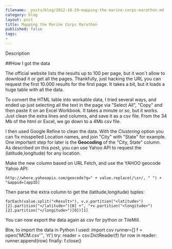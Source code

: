```yaml
---
filename: _posts/blog/2012-10-29-mapping-the-marine-corps-marathon.md
category: blog
layout: post
title: Mapping the Marine Corps Marathon
published: false
tags:
- 
---
```


Description

##How I got the data

The official website lists the results up to 100 per page, but it won´t allow to download it or get all the pages. Thankfully, just hacking the URL you can request the first 10.000 results for the first page. It takes a bit, but it loads a huge table with all the data.

To convert the HTML table into workable data, I tried several ways, and ended up just selecting all the text in the page via "Select All", "Copy" and then paste it on an Excel Workbook. It takes a minute or so, but it works. Just clean the extra lines and columns, and save it as a csv file. From the 34 Mb of the html or Excel, we go down to a 4Mb csv file.

I then used Google Refine to clean the data. With the *Clustering* option you can fix misspelled Location names, and join "City" with "State" for example. One important step for later is the **Geocoding** of the "City, State" column. As described on this post, you can use Yahoo API to request the (latitude,longitude) for any location.

Make the new column based on URL Fetch, and use the YAHOO geocode Yahoo API:

    http://where.yahooapis.com/geocode?q=" + value.replace(/\s+/, " ") + "&appid=[appID]

Then parse the extra column to get the (latitude,longitude) tuples:

    forEach(value.split("<Result>"), v,v.partition("<latitude>")[2].partition("</latitude>")[0] +", "+v.partition("<longitude>")[2].partition("</longitude>")[0])[1]

You can now export the data again as csv for python or TileMill.

Btw, to import the data in Python I used:
    import csv
	runner=[]
	f = open('MCM.csv''', 'rt')
	try:
	    reader = csv.DictReader(f)
	    for row in reader:
	        runner.append(row)
	finally:
	    f.close()
